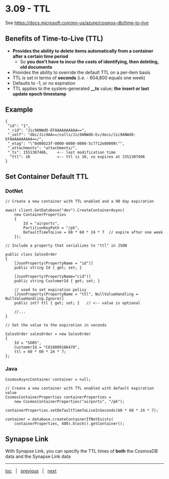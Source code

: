 # 3.09 - TTL


See https://docs.microsoft.com/en-us/azure/cosmos-db/time-to-live

## Benefits of Time-to-Live (TTL)

- **Provides the ability to delete items automatically from a container after a certain time period**
  - So **you don't have to incur the costs of identifying, then deleting, old documents**
- Provides the ability to override the default TTL on a per-item basis
- TTL is set in terms of **seconds** (i.e. - 604,800 equals one week)
- Defaults to -1, or no expiration
- TTL applies to the system-generated **__ts** value; **the insert or last update epoch timestamp**

## Example

```
{
 "id": "1",
 "_rid": "Jic9ANWdO-EFAAAAAAAAAA==",
 "_self": "dbs/Jic9AA==/colls/Jic9ANWdO-E=/docs/Jic9ANWdO-EFAAAAAAAAAA==/",
 "_etag": "\"0d00b23f-0000-0000-0000-5c7712e80000\"",
 "_attachments": "attachments/",
 "_ts": 1551307486,    <-- last modification time
  "ttl": 10            <-- ttl is 10, so expires at 1551307496
}
```

## Set Container Default TTL

### DotNet

```
// Create a new container with TTL enabled and a 90 day expiration

await client.GetDatabase("dev").CreateContainerAsync(
    new ContainerProperties
    {
        Id = "airports",
        PartitionKeyPath = "/pk",
        DefaultTimeToLive = 60 * 60 * 24 * 7  // expire after one week
    });
```

```
// Include a property that serializes to "ttl" in JSON

public class SalesOrder
{
    [JsonProperty(PropertyName = "id")]
    public string Id { get; set; }
    
    [JsonProperty(PropertyName="cid")]
    public string CustomerId { get; set; }

    // used to set expiration policy
    [JsonProperty(PropertyName = "ttl", NullValueHandling = NullValueHandling.Ignore)]
    public int? ttl { get; set; }   // <-- value is optional

    //...
}

// Set the value to the expiration in seconds

SalesOrder salesOrder = new SalesOrder
{
    Id = "SO05",
    CustomerId = "CO18009186470",
    ttl = 60 * 60 * 24 * 7;
};
```

### Java

```
CosmosAsyncContainer container = null;

// Create a new container with TTL enabled with default expiration value
CosmosContainerProperties containerProperties = 
    new CosmosContainerProperties("airports", "/pk");

containerProperties.setDefaultTimeToLiveInSeconds(60 * 60 * 24 * 7);

container = database.createContainerIfNotExists(
    containerProperties, 400).block().getContainer();
```

## Synapse Link

With Synapse Link, you can specify the TTL times of **both** the CosmosDB data and the Synapse Link data

---

[toc](0_table_of_contents.md) &nbsp; |  &nbsp; [previous](3_08_change_feed.md) &nbsp; | &nbsp; [next](3_10_spatial_support.md) &nbsp;
